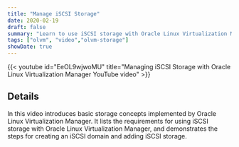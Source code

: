 ```yaml
---
title: "Manage iSCSI Storage"
date: 2020-02-19
draft: false
summary: "Learn to use iSCSI storage with Oracle Linux Virtualization Manager."
tags: ["olvm", "video","olvm-storage"]
showDate: true
---
```


{{< youtube id="EeOL9wjwoMU" title="Managing iSCSI Storage with Oracle Linux Virtualization Manager YouTube video" >}}

## Details

In this video introduces basic storage concepts implemented by Oracle Linux Virtualization Manager. It lists the requirements for using iSCSI storage with Oracle Linux Virtualization Manager, and demonstrates the steps for creating an iSCSI domain and adding iSCSI storage.
